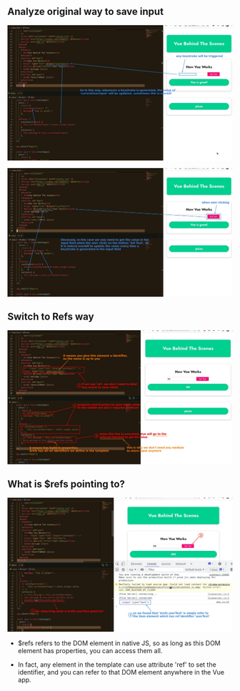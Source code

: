 ## **Analyze original way to save input**

![Alt analyze original way to save input](pic/06.jpg)

![Alt if we need to save input every keystroke?](pic/07.jpg)

## **Switch to Refs way**

![Alt switch to refs way](pic/08.jpg)

## **What is $refs pointing to?**

![Alt what is refs pointing to?](pic/09.jpg)

- $refs refers to the DOM element in native JS, so as long as this DOM element has properties, you can access them all.

- In fact, any element in the template can use attribute 'ref' to set the identifier, and you can refer to that DOM element anywhere in the Vue app.
